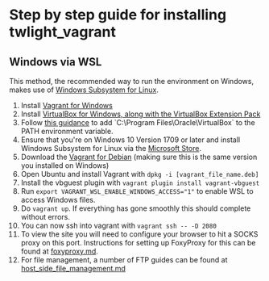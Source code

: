 # Step by step guide for installing twlight_vagrant

## Windows via WSL

This method, the recommended way to run the environment on Windows, makes use of [Windows Subsystem for Linux](https://docs.microsoft.com/en-us/windows/wsl/install-win10).

1. Install [Vagrant for Windows](https://www.vagrantup.com/downloads.html)
2. Install [VirtualBox for Windows, along with the VirtualBox Extension Pack](https://www.virtualbox.org/wiki/Downloads)
3. Follow [this guidance](https://docs.microsoft.com/en-us/previous-versions/office/developer/sharepoint-2010/ee537574(v=office.14)) to add `C:\Program Files\Oracle\VirtualBox` to the PATH environment variable.
4. Ensure that you're on Windows 10 Version 1709 or later and install Windows Subsystem for Linux via the [Microsoft Store](https://www.microsoft.com/en-us/p/ubuntu/9nblggh4msv6).
5. Download the [Vagrant for Debian](https://www.vagrantup.com/downloads.html) (making sure this is the same version you installed on Windows)
6. Open Ubuntu and install Vagrant with `dpkg -i [vagrant_file_name.deb]`
7. Install the vbguest plugin with `vagrant plugin install vagrant-vbguest`
8. Run `export VAGRANT_WSL_ENABLE_WINDOWS_ACCESS="1"` to enable WSL to access Windows files.
9. Do `vagrant up`. If everything has gone smoothly this should complete without errors.
10. You can now ssh into vagrant with `vagrant ssh -- -D 2080`
11. To view the site you will need to configure your browser to hit a SOCKS proxy on this port. Instructions for setting up FoxyProxy for this can be found at [foxyproxy.md](https://github.com/WikipediaLibrary/twlight_vagrant/blob/master/docs/foxyproxy.md).
12. For file management, a number of FTP guides can be found at [host_side_file_management.md](https://github.com/WikipediaLibrary/twlight_vagrant/blob/master/docs/host_side_file_management.md)
